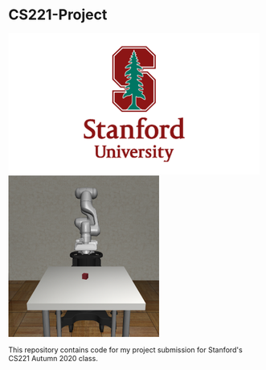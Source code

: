 # CS221-Project
<p float="left">
  <img src="assets/Stanford-Logo.png" width="500">
  <img src="assets/robotarmfull.png" width="300">
 </p>
This repository contains code for my project submission for Stanford's CS221 Autumn 2020 class. 
